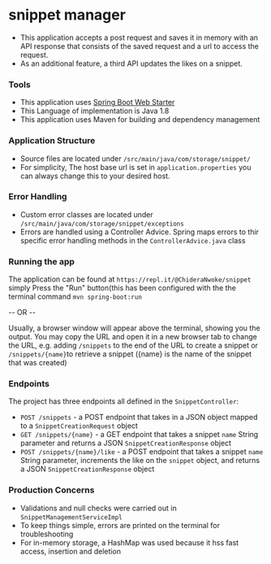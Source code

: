 # snippet manager

- This application accepts a post request and saves it in memory with an API response that consists of the saved request and a url to access the request.
- As an additional feature, a third API updates the likes on a snippet.

### Tools

- This application uses [Spring Boot Web Starter](https://spring.io/guides/gs/spring-boot/)
- This Language of implementation is Java 1.8
- This application uses Maven for building and dependency management

### Application Structure

- Source files are located under `/src/main/java/com/storage/snippet/`
- For simplicity, The host base url is set in `application.properties` you can always change this to your desired host.

### Error Handling

- Custom error classes are located under `/src/main/java/com/storage/snippet/exceptions` 
- Errors are handled using a Controller Advice. Spring maps errors to thir specific error handling methods in the `ControllerAdvice.java` class

### Running the app

The application can be found at `https://repl.it/@ChideraNwoke/snippet` simply Press the "Run" button(this has been configured with the the terminal command `mvn spring-boot:run`

-- OR -- 

Usually, a browser window will appear above the terminal, showing you the output. You may copy the URL and open it in a new browser tab to change the URL, e.g. adding `/snippets` to the end of the URL to create a snippet or `/snippets/{name}`to retrieve a snippet ({name} is the name of the snippet that was created)

### Endpoints

The project has three endpoints all defined in the `SnippetController`:

- `POST /snippets` - a POST endpoint that takes in a JSON object mapped to a `SnippetCreationRequest` object
- `GET /snippets/{name}` - a GET endpoint that takes a snippet `name` String parameter and returns a JSON `SnippetCreationResponse` object
- `POST /snippets/{name}/like` - a POST endpoint that takes a snippet `name` String parameter, increments the like on the `snippet` object, and returns a JSON `SnippetCreationResponse` object

### Production Concerns

- Validations and null checks were carried out in `SnippetManagementServiceImpl`
- To keep things simple, errors are printed on the terminal for troubleshooting
- For in-memory storage, a HashMap was used because it hss fast access, insertion and deletion
